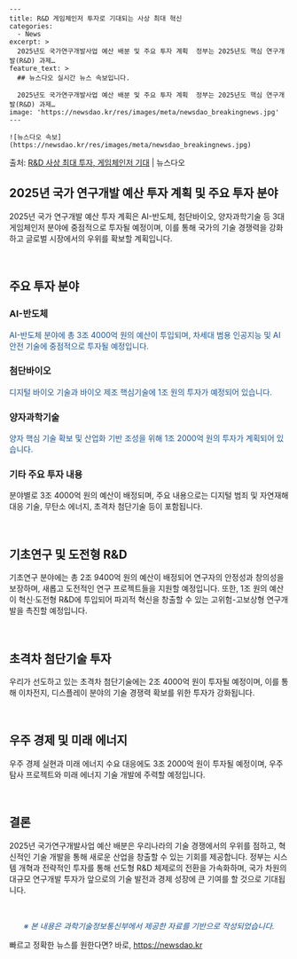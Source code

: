     ---
    title: R&D 게임체인저 투자로 기대되는 사상 최대 혁신
    categories:
      - News
    excerpt: >
      2025년도 국가연구개발사업 예산 배분 및 주요 투자 계획  정부는 2025년도 핵심 연구개발(R&D) 과제…
    feature_text: >
      ## 뉴스다오 실시간 뉴스 속보입니다.
    
      2025년도 국가연구개발사업 예산 배분 및 주요 투자 계획  정부는 2025년도 핵심 연구개발(R&D) 과제…
    image: 'https://newsdao.kr/res/images/meta/newsdao_breakingnews.jpg'
    ---
    
    ![뉴스다오 속보](https://newsdao.kr/res/images/meta/newsdao_breakingnews.jpg)

<p>출처: <a href="https://newsdao.kr/4479" rel="dofollow">R&D 사상 최대 투자, 게임체인저 기대</a> | 뉴스다오</p>

<h2 data-ke-size="size26">2025년 국가 연구개발 예산 투자 계획 및 주요 투자 분야</h2>

2025년 국가 연구개발 예산 투자 계획은 AI-반도체, 첨단바이오, 양자과학기술 등 3대 게임체인저 분야에 중점적으로 투자될 예정이며, 이를 통해 국가의 기술 경쟁력을 강화하고 글로벌 시장에서의 우위를 확보할 계획입니다.

<p data-ke-size="size16">&nbsp;</p>

<h2 data-ke-size="size24">주요 투자 분야</h2>

<h3><b>AI-반도체</b></h3>
<span style="color: #1a5490;">AI-반도체 분야에 총 3조 4000억 원의 예산이 투입되며, 차세대 범용 인공지능 및 AI 안전 기술에 중점적으로 투자될 예정입니다.</span>

<h3><b>첨단바이오</b></h3>
<span style="color: #1a5490;">디지털 바이오 기술과 바이오 제조 핵심기술에 1조 원의 투자가 예정되어 있습니다.</span>

<h3><b>양자과학기술</b></h3>
<span style="color: #1a5490;">양자 핵심 기술 확보 및 산업화 기반 조성을 위해 1조 2000억 원의 투자가 계획되어 있습니다.</span>

<h3><b>기타 주요 투자 내용</b></h3>
분야별로 3조 4000억 원의 예산이 배정되며, 주요 내용으로는 디지털 범죄 및 자연재해 대응 기술, 무탄소 에너지, 초격차 첨단기술 등이 포함됩니다.

<p data-ke-size="size16">&nbsp;</p>

<h2 data-ke-size="size24">기초연구 및 도전형 R&D</h2>

기초연구 분야에는 총 2조 9400억 원의 예산이 배정되어 연구자의 안정성과 창의성을 보장하며, 새롭고 도전적인 연구 프로젝트들을 지원할 예정입니다. 또한, 1조 원의 예산이 혁신·도전형 R&D에 투입되어 파괴적 혁신을 창출할 수 있는 고위험-고보상형 연구개발을 촉진할 예정입니다.

<p data-ke-size="size16">&nbsp;</p>

<h2 data-ke-size="size24">초격차 첨단기술 투자</h2>

우리가 선도하고 있는 초격차 첨단기술에는 2조 4000억 원이 투자될 예정이며, 이를 통해 이차전지, 디스플레이 분야의 기술 경쟁력 확보를 위한 투자가 강화됩니다.

<p data-ke-size="size16">&nbsp;</p>

<h2 data-ke-size="size24">우주 경제 및 미래 에너지</h2>

우주 경제 실현과 미래 에너지 수요 대응에도 3조 2000억 원이 투자될 예정이며, 우주탐사 프로젝트와 미래 에너지 기술 개발에 주력할 예정입니다.

<p data-ke-size="size16">&nbsp;</p>

<h2 data-ke-size="size24">결론</h2>

2025년 국가연구개발사업 예산 배분은 우리나라의 기술 경쟁에서의 우위를 점하고, 혁신적인 기술 개발을 통해 새로운 산업을 창출할 수 있는 기회를 제공합니다. 정부는 시스템 개혁과 전략적인 투자를 통해 선도형 R&D 체제로의 전환을 가속화하며, 국가 차원의 대규모 연구개발 투자가 앞으로의 기술 발전과 경제 성장에 큰 기여를 할 것으로 기대됩니다.

<p data-ke-size="size16">&nbsp;</p>

<p style="text-align: center; color: #1a5490;"><i>※ 본 내용은 과학기술정보통신부에서 제공한 자료를 기반으로 작성되었습니다.</i></p> 

빠르고 정확한 뉴스를 원한다면? 바로, <a href="https://newsdao.kr" rel="dofollow">https://newsdao.kr</a>


    

